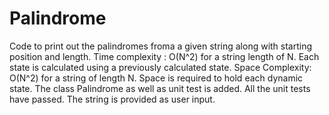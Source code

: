 # Palindrome
Code to print out the palindromes froma a given string along with starting position and length.
Time complexity : O(N^2) for a string length of N. Each state is calculated using a previously calculated state.
Space Complexity: O(N^2) for a string of length N. Space is required to hold each dynamic state.
The class Palindrome as well as unit test is added. All the unit tests have passed.
The string is provided as user input.
